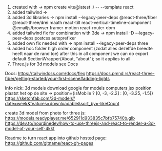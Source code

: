 1. created with -> npm create vite@latest ./ -- --template react
2. added tailwind -> 
3. added 3d libraries -> npm install --legacy-peer-deps @react-three/fiber @react-three/drei maath react-tilt react-vertical-timeline-component @emailjs/browser framer-motion react-router-dom
4. added tailwind fix for combination with 3de -> npm install -D --legacy-peer-deps postcss autoprefixer
5. added own fix needed with -> npm install --legacy-peer-deps three
6. added hoc folder high order component (zodat alles dezelfde breedte heeft naar de rand toe) after this in all component we can do export default SectionWrapper(About, "about"); so it applies to all
7. Three.js for 3d models see Docs

Docs: 
https://tailwindcss.com/docs/flex
https://docs.pmnd.rs/react-three-fiber/getting-started/your-first-scene#adding-lights


Info nick:
3d models download google for models
computers.jsx position plaatst het op de site -> position={isMobile ? [0, -3, -2.2] : [0, -3.25, -1.5]}
https://sketchfab.com/3d-models?date=week&features=downloadable&sort_by=-likeCount

create 3d model from photo for three js: 
https://models.readyplayer.me/652911d933835c7bfb75740b.glb
https://dev.to/nourdinedev/how-to-use-threejs-and-react-to-render-a-3d-model-of-your-self-4kkf

Readme to turn react app into github hosted page:
https://github.com/gitname/react-gh-pages





